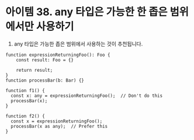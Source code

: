 # 아이템 38. any 타입은 가능한 한 좁은 범위에서만 사용하기

1. any 타입은 가능한 좁은 범위에서 사용하는 것이 추천됩니다.
```
function expressionReturningFoo(): Foo {
    const result: Foo = {}

    return result;
}
function processBar(b: Bar) {}

function f1() {
  const x: any = expressionReturningFoo();  // Don't do this
  processBar(x);
}

function f2() {
  const x = expressionReturningFoo();
  processBar(x as any);  // Prefer this
}
```
